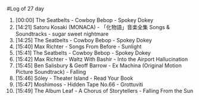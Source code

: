#Log of 27 day

1. [00:00] The Seatbelts - Cowboy Bebop - Spokey Dokey
1. [14:21] Satoru Kosaki (MONACA) - 「化物語」音楽全集 Songs & Soundtracks - sugar sweet nightmare
1. [14:25] The Seatbelts - Cowboy Bebop - Spokey Dokey
1. [15:40] Max Richter - Songs From Before - Sunlight
1. [15:41] The Seatbelts - Cowboy Bebop - Spokey Dokey
1. [15:42] Max Richter - Waltz With Bashir - Into the Airport Hallucination
1. [15:45] Ben Salisbury & Geoff Barrow - Ex Machina (Original Motion Picture Soundtrack) - Falling
1. [15:46] Sóley - Theater Island - Read Your Book
1. [15:47] Moshimoss - Hidden Tape No.66 - Grottuviti
1. [15:49] The Album Leaf - A Chorus of Storytellers - Falling From the Sun
